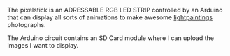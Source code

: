 The pixelstick is an ADRESSABLE RGB LED STRIP controlled by an Arduino that can display all sorts of animations to make awesome [lightpaintings](https://fr.wikipedia.org/wiki/Light_painting) photographs. 

The Arduino circuit contains an SD Card module where I can upload the images I want to display. 
